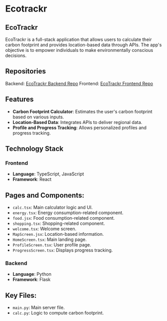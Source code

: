 # Ecotrackr

EcoTrackr
-----------------------------
EcoTrackr is a full-stack application that allows users to calculate their carbon footprint and provides location-based data through APIs. The app's objective is to empower individuals to make environmentally conscious decisions.

Repositories
-----------------------------
Backend: [EcoTrackr Backend Repo](https://github.com/meenag0/Ecotrackr/tree/main)
Frontend: [EcoTrackr Frontend Repo](https://github.com/meenag0/Ecotrackr-Backend/tree/main)

Features
-----------------------------
- **Carbon Footprint Calculator**: Estimates the user's carbon footprint based on various inputs.
- **Location-Based Data**: Integrates APIs to deliver regional data.
- **Profile and Progress Tracking**: Allows personalized profiles and progress tracking.

Technology Stack
-----------------------------
### Frontend
- **Language**: TypeScript, JavaScript
- **Framework**: React

Pages and Components:
-----------------------------
- `calc.tsx`: Main calculator logic and UI.
- `energy.tsx`: Energy consumption-related component.
- `food.jsx`: Food consumption-related component.
- `shopping.tsx`: Shopping-related component.
- `welcome.tsx`: Welcome screen.
- `MapScreen.jsx`: Location-based information.
- `HomeScreen.tsx`: Main landing page.
- `ProfileScreen.tsx`: User profile page.
- `ProgressScreen.tsx`: Displays progress tracking.

### Backend
- **Language**: Python
- **Framework**: Flask

Key Files:
-----------------------------
- `main.py`: Main server file.
- `calc.py`: Logic to compute carbon footprint.

